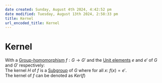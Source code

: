 ```yaml
---  
date created: Sunday, August 4th 2024, 4:42:52 pm  
date modified: Tuesday, August 13th 2024, 2:58:33 pm  
title: Kernel  
url_encoded_title: Kernel  
---  
```

# Kernel  
With a [Group-homomorphism](./Morphisms/Group-homomorphism.md) $f: G \rightarrow G'$ and the [Unit elements](../Unit%2520Element.md) $e$ and $e'$ of $G$ and $G'$ respectively:  
The kernel $H$ of $f$ is a [Subgroup](./Subgroup.md) of $G$ where for all $x$: $f(x)=e'$.  
The kernel of $f$ can be denoted as $Ker(f)$